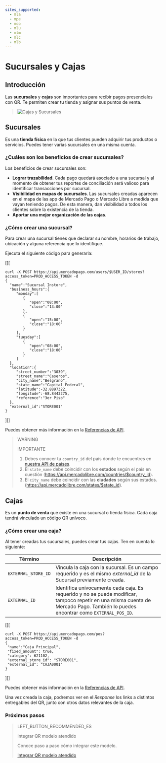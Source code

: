 ```yaml
---
sites_supported:
  - mla
  - mpe
  - mco
  - mlu
  - mlm
  - mlc
  - mlb
---
```


# Sucursales y Cajas

## Introducción

Las **sucursales** y **cajas** son importantes para recibir pagos presenciales con QR. Te permiten crear tu tienda y asignar sus puntos de venta.

> ![Cajas y Sucursales](/images/stores_pos.es.png) 


## Sucursales

Es una **tienda física** en la que tus clientes pueden adquirir tus productos o servicios. Puedes tener varias sucursales en una misma cuenta.

### ¿Cuáles son los beneficios de crear sucursales?

Los beneficios de crear sucursales son:

- **Lograr trazabilidad**. Cada pago quedará asociado a una sucursal y al momento de obtener tus reportes de conciliación será valioso para identificar transacciones por sucursal.
- **Visibilidad en mapas de sucursales**. Las sucursales creadas aparecen en el mapa de las app de Mercado Pago o Mercado Libre a medida que vayan teniendo pagos. De esta manera, dan visibilidad a todos los clientes sobre la existencia de la tienda. 
- **Aportar una mejor organización de las cajas**.

### ¿Cómo crear una sucursal?

Para crear una sucursal tienes que declarar su nombre, horarios de trabajo, ubicación y alguna referencia que lo identifique. 

Ejecuta el siguiente código para generarla:

[[[
 ```curl
curl -X POST https://api.mercadopago.com/users/$USER_ID/stores?access_token=PROD_ACCESS_TOKEN -d
{  
   "name":"Sucursal Instore",
   "business_hours":{  
      "monday":[  
         {  
            "open":"08:00",
            "close":"13:00"
         },
         {  
            "open":"15:00",
            "close":"18:00"
         }
      ],
      "tuesday":[  
         {  
            "open":"08:00",
            "close":"18:00"
         }
      ]   
   },
   "location":{  
      "street_number":"3039",
      "street_name":"Caseros",
      "city_name":"Belgrano",
      "state_name":"Capital Federal",
      "latitude":-32.8897322,
      "longitude":-68.8443275,
      "reference":"3er Piso"
   },
   "external_id":"STORE001"
}
```
]]]

Puedes obtener más información en la [Referencias de API](https://www.mercadopago.com.ar/developers/es/reference/stores/_users_user_id_stores/post/).

> WARNING
> 
> IMPORTANTE
> 
> 1. Debes conocer tu `country_id` del país donde te encuentres en [nuestra API de países](https://api.mercadolibre.com/countries).
> 2. El `state_name` debe coincidir con los **estados** según el país en cuestión (https://api.mercadolibre.com/countries/$country_id).
> 3. El `city_name` debe coincidir con las **ciudades** según sus estados. (https://api.mercadolibre.com/states/$state_id).

## Cajas

Es un **punto de venta** que existe en una sucursal o tienda física. Cada caja tendrá vinculado un código QR unívoco.

### ¿Cómo crear una caja?

Al tener creadas tus sucursales, puedes crear tus cajas. Ten en cuenta lo siguiente:

| Término       |  Descripción                                                 |
| ------------- | ------------------------------------------------------------ |
| `EXTERNAL_STORE_ID`     | Vincula la caja con la sucursal. Es un campo requerido y es el mismo *external_id* de la Sucursal previamente creada. |
| `EXTERNAL_ID`           | Identifica unívocamente cada caja. Es requerido y no se puede modificar, tampoco repetir en una misma cuenta de Mercado Pago. También lo puedes encontrar como `EXTERNAL_POS_ID`.|


[[[
 ```curl
curl -X POST https://api.mercadopago.com/pos?access_token=PROD_ACCESS_TOKEN -d     
{
  "name":"Caja Principal", 
  "fixed_amount": true,
  "category": 621102,
  "external_store_id": "STORE001",
  "external_id": "CAJA0001"
}
```
]]]

Puedes obtener más información en la [Referencias de API](https://www.mercadopago.com.ar/developers/es/reference/pos/_pos/post/).

Una vez creada la caja, podremos ver en el _Response_ los links a distintos entregables del QR, junto con otros datos relevantes de la caja. 



### Próximos pasos


> LEFT_BUTTON_RECOMMENDED_ES
>
> Integrar QR modelo atendido
>
> Conoce paso a paso cómo integrar este modelo.
>
> [Integrar QR modelo atendido](https://www.mercadopago.com.ar/developers/es/guides/qr-code/qr-attended/qr-attended-part-b/)

